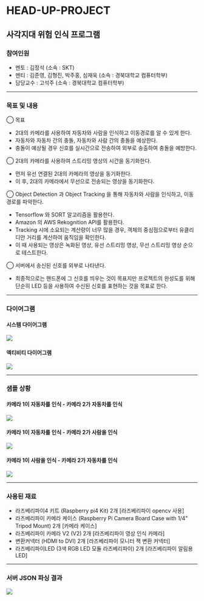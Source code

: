 # HEAD-UP-PROJECT
## 사각지대 위험 인식 프로그램
### 참여인원
- 멘토 : 김정석 (소속 : SKT)   
- 멘티 : 김준영, 김형진, 박주홍, 심재욱 (소속 : 경북대학교 컴퓨터학부)   
- 담당교수 : 고석주 (소속 : 경북대학교 컴퓨터학부)

---

### 목표 및 내용
◯ 목표
- 2대의 카메라를 사용하여 자동차와 사람을 인식하고 이동경로를 알 수 있게 한다. 
- 자동차와 자동차 간의 충돌, 자동차와 사람 간의 충돌을 예상한다.
- 충돌이 예상될 경우 신호를 실시간으로 전송하여 외부로 송출하여 충돌을 예방한다.

◯ 2대의 카메라를 사용하여 스트리밍 영상의 시간을 동기화한다.
- 먼저 유선 연결된 2대의 카메라의 영상을 동기화한다.
- 이 후, 2대의 카메라에서 무선으로 전송되는 영상을 동기화한다.

◯ Object Detection 과 Object Tracking 을 통해 자동차와 사람을 인식하고, 이동경로를 파악한다.
- Tensorflow 와 SORT 알고리즘을 활용한다.
- Amazon 의 AWS Rekognition API를 활용한다.
- Tracking 시에 소요되는 계산량이 너무 많을 경우, 객체의 중심점으로부터 유클리디안 거리를 계산하여 움직임을 확인한다.
- 이 때 사용되는 영상은 녹화된 영상, 유선 스트리밍 영상, 무선 스트리밍 영상 순으로 테스트한다.

◯ 서버에서 송신된 신호를 외부로 나타낸다.
- 최종적으로는 핸드폰에 그 신호를 띄우는 것이 목표지만 프로젝트의 완성도를 위해 단순히 LED 등을 사용하여 수신된 신호를 표현하는 것을 목표로 한다.

---

### 다이어그램

#### 시스템 다이어그램
<img src="/문서자료/보고서/XML 자료/BOX_HEAD_01.jpg"></img>

#### 엑티비티 다이어그램
<img src="/문서자료/보고서/XML 자료/BOX_HEAD_ACTIVITY_DIAGRAM.jpg"></img>

---

### 샘플 상황

#### 카메라 1이 자동차를 인식 - 카메라 2가 자동차를 인식
<img src="/문서자료/보고서/XML 자료/SITUATION_CAR_CAR.jpg"></img>

#### 카메라 1이 자동차를 인식 - 카메라 2가 사람을 인식
<img src="/문서자료/보고서/XML 자료/SITUATION_CAR_PERSON.jpg"></img>

#### 카메라 1이 사람을 인식 - 카메라 2가 자동차를 인식
<img src="/문서자료/보고서/XML 자료/SITUATION_PERSON_CAR.jpg"></img>


---

### 사용된 재료
- 라즈베리파이4 키트 (Raspberry pi4 Kit) 2개
[라즈베리파이 opencv 사용]
- 라즈베리파이 카메라 케이스 (Raspberry Pi Camera Board Case with 1/4" Tripod Mount) 2개
[카메라 케이스]
- 라즈베리파이 카메라 V2 (V2) 2개
[라즈베리파이 영상 인식 카메라]
- 변환커넥터 (HDMI to DVI) 2개 
[라즈베리파이 모니터 잭 변환 커넥터]
- 라즈베리파이LED (3색 RGB LED 모듈 라즈베리파이) 2개
[라즈베리파이 알림용 LED]

---

### 서버 JSON 파싱 결과
<img src="/문서자료/사진자료/server_result_200419.png"></img>

